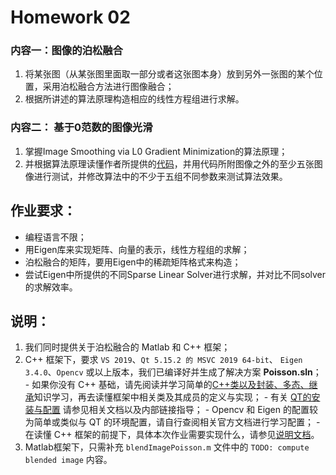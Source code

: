 # Homework 02

### 内容一：图像的泊松融合
1. 将某张图（从某张图⾥⾯取⼀部分或者这张图本身）放到另外⼀张图的某个位置，采⽤泊松融合⽅法进⾏图像融合；
2. 根据所讲述的算法原理构造相应的线性⽅程组进⾏求解。


### 内容二： 基于0范数的图像光滑
1. 掌握Image Smoothing via L0 Gradient Minimization的算法原理；
2. 并根据算法原理读懂作者所提供的[代码](http://www.cse.cuhk.edu.hk/~leojia/projects/L0smoothing/L0smoothing.zip)，并⽤代码所附图像之外的⾄少五张图像进⾏测试，并修改算法中的不少于五组不同参数来测试算法效果。

## 作业要求：
- 编程语⾔不限；
- ⽤Eigen库来实现矩阵、向量的表示，线性⽅程组的求解；
- 泊松融合的矩阵，要⽤Eigen中的稀疏矩阵格式来构造；
- 尝试Eigen中所提供的不同Sparse Linear Solver进⾏求解，并对⽐不同solver的求解效率。

## 说明：
1. 我们同时提供关于泊松融合的 Matlab 和 C++ 框架；
2. C++ 框架下，要求 `VS 2019`、`Qt 5.15.2 的 MSVC 2019 64-bit`、 `Eigen 3.4.0`、`Opencv` 或以上版本，我们已编译好并生成了解决方案 **Poisson.sln**；
        - 如果你没有 C++ 基础，请先阅读并学习简单的[C++类以及封装、多态、继承](./C++学习笔记.md)知识学习，再去读懂框架中相关类及其成员的定义与实现；
        - 有关 [QT的安装与配置](./QT安装与配置.md) 请参见相关文档以及内部链接指导；
        - Opencv 和 Eigen 的配置较为简单或类似与 QT 的环境配置，请自行查阅相关官方文档进行学习配置；
        - 在读懂 C++ 框架的前提下，具体本次作业需要实现什么，请参见[说明文档](./代码框架说明及待做事项.md)。
3. Matlab框架下，只需补充 `blendImagePoisson.m` 文件中的 `TODO: compute blended image` 内容。
